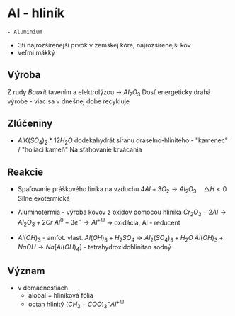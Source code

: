 # Al - hliník
`- Aluminium`

- 3tí najrozšírenejší prvok v zemskej kôre, najrozšírenejší kov
- veľmi mäkký

## Výroba
Z rudy *Bauxit* tavením a elektrolýzou -> $Al_2O_3$
Dosť energeticky drahá výrobe - viac sa v dnešnej dobe recykluje

## Zlúčeniny
- $AlK(SO_4)_2 * 12H_2O$
dodekahydrát síranu draselno-hlinitého - "kamenec" / "holiaci kameň"
Na sťahovanie krvácania

## Reakcie
- Spaľovanie práškového liníka na vzduchu
$4Al+3O_2\rightarrow Al_2O_3 \quad \triangle H<0$
Silne exotermická

- Aluminotermia - výroba kovov z oxidov pomocou hliníka
$Cr_2O_3+2Al\rightarrow Al_2O_3+2Cr$
$Al^0-3e^-\rightarrow Al^{+III}$ -> oxidácia, Al - reducent

- $Al(OH)_3$ - amfot. vlast.
$Al(OH)_3 + H_2SO_4 \to Al_2(SO_4)_3+H_2O$
$Al(OH)_3 + NaOH \rightarrow Na[Al(OH)_4]$ - tetrahydroxidohlinitan sodný

## Význam
- v domácnostiach
	- alobal = hliníková fólia
	- octan hlinitý $(CH_3-COO)_3^-Al^{+III}$